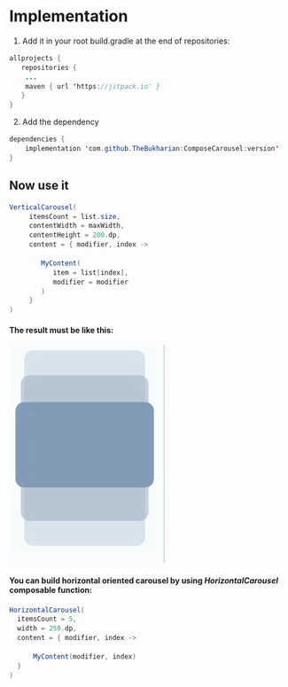 # Implementation


1. Add it in your root build.gradle at the end of repositories:

````java
allprojects {
   repositories {
    ...
    maven { url 'https://jitpack.io' }
   }
}
````



2.  Add the dependency
````java
dependencies {
    implementation 'com.github.TheBukharian:ComposeCarousel:version'
}
````

**Now use it**
---

````java
VerticalCarousel(
     itemsCount = list.size,
     contentWidth = maxWidth,
     contentHeight = 200.dp,
     content = { modifier, index ->

        MyContent(
           item = list[index],
           modifier = modifier
        )
     }
)
````

#### The result must be like this:

![Alt](AhWRD.jpg)


#### You can build horizontal oriented carousel by using ***HorizontalCarousel***  composable function:

````java
HorizontalCarousel(
  itemsCount = 5,
  width = 250.dp,
  content = { modifier, index ->

      MyContent(modifier, index)
  }
)
````
